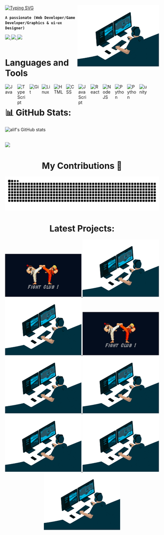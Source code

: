 ###

<img align="right" height="200" src="https://github.com/mdhralif/mdhralif/blob/main/gif.gif"  />

###
[![Typing SVG](https://readme-typing-svg.herokuapp.com?font=Kanit&weight=600&size=30&pause=1000&random=false&width=435&lines=%F0%9F%98%8E+MD+H+R+ALIF)](https://git.io/typing-svg)


**`A passionate (Web Developer/Game Developer/Graphics & ui-ux Designer)`**


<div align="left"> 
  <a href=" https://mail.google.com/mail/u/?authuser=hasiburrahman999.alif@gmail.com">
    <img src="https://img.shields.io/badge/Gmail-333333?style=for-the-badge&logo=gmail&logoColor=red" />
  </a>
  <a href="https://www.linkedin.com/in/md-h-r-alif-7358801a6/" target="_blank">
    <img src="https://img.shields.io/badge/LinkedIn-0077B5?style=for-the-badge&logo=linkedin&logoColor=white" target="_blank" />
  </a>
  <a href="https://mdhralif.github.io/portfolio/" target="_blank">
     <img src="https://img.shields.io/badge/Portfolio-FF5722?style=for-the-badge&logo=todoist&logoColor=white" target="_blank" />
  </a>
</div>



<br/>


# Languages and Tools

<img align="left" alt="Java" width="30px" style="padding-right:10px;" src="https://cdn.jsdelivr.net/gh/devicons/devicon/icons/java/java-original.svg"/>
<img align="left" alt="TypeScript" width="30px" style="padding-right:10px;" src="https://cdn.jsdelivr.net/gh/devicons/devicon/icons/typescript/typescript-plain.svg" />
<img align="left" alt="Git" width="30px" style="padding-right:10px;" src="https://cdn.jsdelivr.net/gh/devicons/devicon/icons/git/git-original.svg" />
<img align="left" alt="Linux" width="30px" style="padding-right:10px;" src="https://cdn.jsdelivr.net/gh/devicons/devicon/icons/linux/linux-original.svg" />
<img align="left" alt="HTML" width="30px" style="padding-right:10px;" src="https://cdn.jsdelivr.net/gh/devicons/devicon/icons/html5/html5-plain.svg" />
<img align="left" alt="CSS" width="30px" style="padding-right:10px;" src="https://cdn.jsdelivr.net/gh/devicons/devicon/icons/css3/css3-plain.svg" />
<img align="left" alt="JavaScript" width="30px" style="padding-right:10px;" src="https://cdn.jsdelivr.net/gh/devicons/devicon/icons/javascript/javascript-plain.svg" />
<img align="left" alt="React" width="30px" style="padding-right:10px;" src="https://cdn.jsdelivr.net/gh/devicons/devicon/icons/react/react-original.svg" />
<img align="left" alt="NodeJS" width="30px" style="padding-right:10px;" src="https://cdn.jsdelivr.net/gh/devicons/devicon/icons/nodejs/nodejs-original.svg" />
<img align="left" alt="Python" width="30px" style="padding-right:10px;" src="https://cdn.jsdelivr.net/gh/devicons/devicon/icons/python/python-plain.svg" />
<img align="left" alt="Python" width="30px" style="padding-right:10px;" src="https://cdn.jsdelivr.net/gh/devicons/devicon@latest/icons/cplusplus/cplusplus-original.svg" />
<img align="left" alt="unity" width="30px" style="padding-right:10px;" src="https://cdn.jsdelivr.net/gh/devicons/devicon@latest/icons/unity/unity-plain.svg" />
<br /><br />

# 📊 GitHub Stats:
![alif's GitHub stats](https://github-readme-stats.vercel.app/api?username=mdhralif&show_icons=true&theme=gruvbox)


![](https://github-readme-stats.vercel.app/api/top-langs/?username=mdhralif&theme=dark&hide_border=false&include_all_commits=false&count_private=false&layout=compact)
---
###
<div align="center">
  <h1 style="font-weight:bold">My Contributions 🛂 </h1>
  <img src="https://raw.githubusercontent.com/mdhralif/mdhralif/output/snake.svg" alt="Snake animation" />


</div>

<div align="center">
  <h1 style="font-weight:bold">Latest Projects:</h1>
</div>

<div align="center">
  <!-- Row 1 -->
  <a href="https://github.com/mdhralif">
    <img src="https://raw.githubusercontent.com/mdhralif/portfolio/main/fight.jpg" alt="Profile Animation" width="250"/>
  </a>
  <a href="https://github.com/mdhralif">
    <img src="https://github.com/mdhralif/mdhralif/blob/main/gif.gif" alt="Profile Animation" width="250"/>
  </a>
  <a href="https://github.com/mdhralif">
    <img src="https://github.com/mdhralif/mdhralif/blob/main/gif.gif" alt="Profile Animation" width="250"/>
  </a>
  <!-- Row 2 -->
  <a href="https://github.com/mdhralif">
    <img src="https://raw.githubusercontent.com/mdhralif/portfolio/main/fight.jpg" alt="Profile Animation" width="250"/>
  </a>
  <a href="https://github.com/mdhralif">
    <img src="https://github.com/mdhralif/mdhralif/blob/main/gif.gif" alt="Profile Animation" width="250"/>
  </a>
  <a href="https://github.com/mdhralif">
    <img src="https://github.com/mdhralif/mdhralif/blob/main/gif.gif" alt="Profile Animation" width="250"/>
  </a>
  <!-- Row 3 -->
  <a href="https://github.com/mdhralif">
    <img src="https://github.com/mdhralif/mdhralif/blob/main/gif.gif" alt="Profile Animation" width="250"/>
  </a>
  <a href="https://github.com/mdhralif">
    <img src="https://github.com/mdhralif/mdhralif/blob/main/gif.gif" alt="Profile Animation" width="250"/>
  </a>
  <a href="https://github.com/mdhralif">
    <img src="https://github.com/mdhralif/mdhralif/blob/main/gif.gif" alt="Profile Animation" width="250"/>
  </a>
</div>






